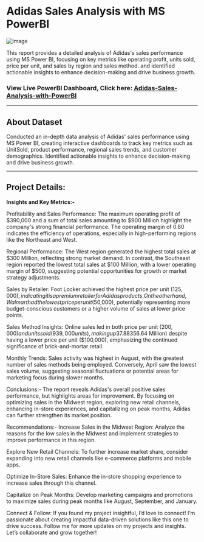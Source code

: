 # Adidas Sales Analysis with MS PowerBI

![image](https://github.com/user-attachments/assets/2419cb24-fc1d-493c-a5b1-66a684285686)

This report provides a detailed analysis of Adidas's sales performance using MS Power BI, focusing on key metrics like operating profit, units sold, price per unit, and sales by region and sales method. and identified actionable insights to enhance decision-making and drive business growth.

### View Live PowerBI Dashboard, Click here: <a href="https://app.powerbi.com/view?r=eyJrIjoiMzA0MmVmODUtZTA4OC00ZjcwLWFhOWUtMzg3YjljYjU1ZGVhIiwidCI6IjFkMjlkNzM5LTIzY2YtNDMwMS1hNTZlLTU1YzA0ZDg1NGQxOSJ9">Adidas-Sales-Analysis-with-PowerBI</a>

---

## **About Dataset**  

Conducted an in-depth data analysis of Adidas' sales performance using MS Power BI, creating interactive dashboards to track key metrics such as UnitSold, product performance, regional sales trends, and customer demographics. Identified actionable insights to enhance decision-making and drive business growth.
                  
---

## Project Details:

**Insights and Key Metrics:-**

Profitability and Sales Performance: The maximum operating profit of $390,000 and a sum of total sales amounting to $900 Million highlight the company's strong financial performance. The operating margin of 0.80 indicates the efficiency of operations, especially in high-performing regions like the Northeast and West.

Regional Performance: The West region generated the highest total sales at $300 Million, reflecting strong market demand. In contrast, the Southeast region reported the lowest total sales at $100 Million, with a lower operating margin of $500, suggesting potential opportunities for growth or market strategy adjustments.

Sales by Retailer: Foot Locker achieved the highest price per unit ($125,000), indicating it is a premium retailer for Adidas products. On the other hand, Walmart had the lowest price per unit ($50,000), potentially representing more budget-conscious customers or a higher volume of sales at lower price points.

Sales Method Insights: Online sales led in both price per unit ($200,000) and units sold (939,000 units), making up 37.88% of total sales, reflecting a strong trend toward e-commerce. Meanwhile, in-store sales contributed to the highest total sales ($356.64 Million) despite having a lower price per unit ($100,000), emphasizing the continued significance of brick-and-mortar retail.

Monthly Trends: Sales activity was highest in August, with the greatest number of sales methods being employed. Conversely, April saw the lowest sales volume, suggesting seasonal fluctuations or potential areas for marketing focus during slower months.

Conclusions:-
The report reveals Adidas's overall positive sales performance, but highlights areas for improvement. By focusing on optimizing sales in the Midwest region, exploring new retail channels, enhancing in-store experiences, and capitalizing on peak months, Adidas can further strengthen its market position.

Recommendations:-
Increase Sales in the Midwest Region: Analyze the reasons for the low sales in the Midwest and implement strategies to improve performance in this region.

Explore New Retail Channels: To further increase market share, consider expanding into new retail channels like e-commerce platforms and mobile apps.

Optimize In-Store Sales: Enhance the in-store shopping experience to increase sales through this channel.

Capitalize on Peak Months: Develop marketing campaigns and promotions to maximize sales during peak months like August, September, and January.

Connect & Follow:
If you found my project insightful, I’d love to connect! I’m passionate about creating impactful data-driven solutions like this one to drive success. Follow me for more updates on my projects and insights. Let’s collaborate and grow together!
